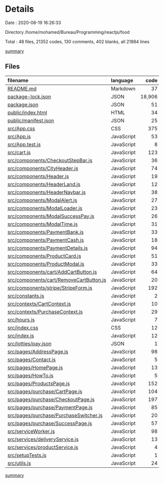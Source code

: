 # Details

Date : 2020-08-19 16:26:33

Directory /home/mohamed/Bureau/Programming/reactjs/food

Total : 48 files,  21352 codes, 130 comments, 402 blanks, all 21884 lines

[summary](results.md)

## Files
| filename | language | code | comment | blank | total |
| :--- | :--- | ---: | ---: | ---: | ---: |
| [README.md](/README.md) | Markdown | 37 | 0 | 32 | 69 |
| [package-lock.json](/package-lock.json) | JSON | 18,906 | 0 | 1 | 18,907 |
| [package.json](/package.json) | JSON | 51 | 0 | 1 | 52 |
| [public/index.html](/public/index.html) | HTML | 34 | 23 | 2 | 59 |
| [public/manifest.json](/public/manifest.json) | JSON | 25 | 0 | 1 | 26 |
| [src/App.css](/src/App.css) | CSS | 375 | 1 | 69 | 445 |
| [src/App.js](/src/App.js) | JavaScript | 53 | 1 | 7 | 61 |
| [src/App.test.js](/src/App.test.js) | JavaScript | 8 | 0 | 2 | 10 |
| [src/cart.js](/src/cart.js) | JavaScript | 123 | 54 | 32 | 209 |
| [src/components/CheckoutStepBar.js](/src/components/CheckoutStepBar.js) | JavaScript | 36 | 0 | 8 | 44 |
| [src/components/CityHeader.js](/src/components/CityHeader.js) | JavaScript | 74 | 0 | 6 | 80 |
| [src/components/Header.js](/src/components/Header.js) | JavaScript | 19 | 0 | 4 | 23 |
| [src/components/HeaderLand.js](/src/components/HeaderLand.js) | JavaScript | 12 | 0 | 3 | 15 |
| [src/components/HeaderNavbar.js](/src/components/HeaderNavbar.js) | JavaScript | 38 | 0 | 5 | 43 |
| [src/components/ModalAlert.js](/src/components/ModalAlert.js) | JavaScript | 27 | 0 | 3 | 30 |
| [src/components/ModalLoader.js](/src/components/ModalLoader.js) | JavaScript | 23 | 0 | 3 | 26 |
| [src/components/ModalSuccessPay.js](/src/components/ModalSuccessPay.js) | JavaScript | 26 | 0 | 3 | 29 |
| [src/components/ModalTime.js](/src/components/ModalTime.js) | JavaScript | 31 | 0 | 3 | 34 |
| [src/components/PaymentBank.js](/src/components/PaymentBank.js) | JavaScript | 33 | 0 | 5 | 38 |
| [src/components/PaymentCash.js](/src/components/PaymentCash.js) | JavaScript | 18 | 0 | 5 | 23 |
| [src/components/PaymentDetails.js](/src/components/PaymentDetails.js) | JavaScript | 94 | 0 | 12 | 106 |
| [src/components/ProductCard.js](/src/components/ProductCard.js) | JavaScript | 51 | 0 | 8 | 59 |
| [src/components/ProductModal.js](/src/components/ProductModal.js) | JavaScript | 33 | 1 | 5 | 39 |
| [src/components/cart/AddCartButton.js](/src/components/cart/AddCartButton.js) | JavaScript | 64 | 0 | 11 | 75 |
| [src/components/cart/RemoveCartButton.js](/src/components/cart/RemoveCartButton.js) | JavaScript | 20 | 0 | 6 | 26 |
| [src/components/stripe/StripeForm.js](/src/components/stripe/StripeForm.js) | JavaScript | 192 | 1 | 16 | 209 |
| [src/constants.js](/src/constants.js) | JavaScript | 2 | 0 | 2 | 4 |
| [src/contexts/CartContext.js](/src/contexts/CartContext.js) | JavaScript | 10 | 8 | 4 | 22 |
| [src/contexts/PurchaseContext.js](/src/contexts/PurchaseContext.js) | JavaScript | 29 | 1 | 4 | 34 |
| [src/hours.js](/src/hours.js) | JavaScript | 7 | 1 | 4 | 12 |
| [src/index.css](/src/index.css) | CSS | 12 | 0 | 2 | 14 |
| [src/index.js](/src/index.js) | JavaScript | 12 | 3 | 3 | 18 |
| [src/lotties/pay.json](/src/lotties/pay.json) | JSON | 1 | 0 | 0 | 1 |
| [src/pages/AddressPage.js](/src/pages/AddressPage.js) | JavaScript | 98 | 0 | 17 | 115 |
| [src/pages/Contact.js](/src/pages/Contact.js) | JavaScript | 5 | 0 | 3 | 8 |
| [src/pages/HomePage.js](/src/pages/HomePage.js) | JavaScript | 13 | 0 | 5 | 18 |
| [src/pages/HowTo.js](/src/pages/HowTo.js) | JavaScript | 5 | 0 | 3 | 8 |
| [src/pages/ProductsPage.js](/src/pages/ProductsPage.js) | JavaScript | 152 | 1 | 21 | 174 |
| [src/pages/purchase/CartPage.js](/src/pages/purchase/CartPage.js) | JavaScript | 104 | 0 | 13 | 117 |
| [src/pages/purchase/CheckoutPage.js](/src/pages/purchase/CheckoutPage.js) | JavaScript | 197 | 0 | 20 | 217 |
| [src/pages/purchase/PaymentPage.js](/src/pages/purchase/PaymentPage.js) | JavaScript | 85 | 0 | 7 | 92 |
| [src/pages/purchase/PurchaseSwitcher.js](/src/pages/purchase/PurchaseSwitcher.js) | JavaScript | 20 | 0 | 5 | 25 |
| [src/pages/purchase/SuccessPage.js](/src/pages/purchase/SuccessPage.js) | JavaScript | 57 | 0 | 10 | 67 |
| [src/serviceWorker.js](/src/serviceWorker.js) | JavaScript | 98 | 31 | 13 | 142 |
| [src/services/deliveryService.js](/src/services/deliveryService.js) | JavaScript | 13 | 0 | 2 | 15 |
| [src/services/productService.js](/src/services/productService.js) | JavaScript | 4 | 0 | 2 | 6 |
| [src/setupTests.js](/src/setupTests.js) | JavaScript | 1 | 4 | 1 | 6 |
| [src/utils.js](/src/utils.js) | JavaScript | 24 | 0 | 8 | 32 |

[summary](results.md)
